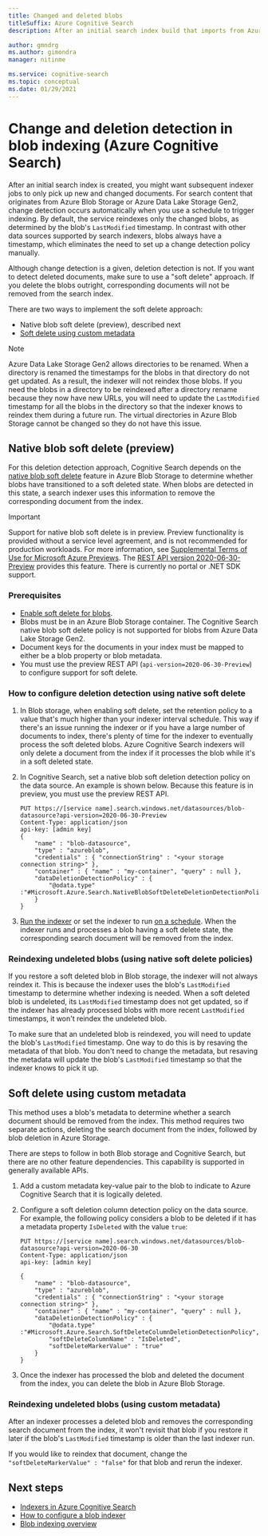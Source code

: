 ```yaml
---
title: Changed and deleted blobs
titleSuffix: Azure Cognitive Search
description: After an initial search index build that imports from Azure Blob Storage, subsequent indexing can pick up just those blobs that are changed or deleted. This article explains the details.

author: gmndrg
ms.author: gimondra
manager: nitinme

ms.service: cognitive-search
ms.topic: conceptual
ms.date: 01/29/2021
---
```


# Change and deletion detection in blob indexing (Azure Cognitive Search)

After an initial search index is created, you might want subsequent indexer jobs to only pick up new and changed documents. For search content that originates from Azure Blob Storage or Azure Data Lake Storage Gen2, change detection occurs automatically when you use a schedule to trigger indexing. By default, the service reindexes only the changed blobs, as determined by the blob's `LastModified` timestamp. In contrast with other data sources supported by search indexers, blobs always have a timestamp, which eliminates the need to set up a change detection policy manually.

Although change detection is a given, deletion detection is not. If you want to detect deleted documents, make sure to use a "soft delete" approach. If you delete the blobs outright, corresponding documents will not be removed from the search index.

There are two ways to implement the soft delete approach:

+ Native blob soft delete (preview), described next
+ [Soft delete using custom metadata](#soft-delete-using-custom-metadata)

> [!NOTE] 
> Azure Data Lake Storage Gen2 allows directories to be renamed. When a directory is renamed the timestamps for the blobs in that directory do not get updated. As a result, the indexer will not reindex those blobs. If you need the blobs in a directory to be reindexed after a directory rename because they now have new URLs, you will need to update the `LastModified` timestamp for all the blobs in the directory so that the indexer knows to reindex them during a future run. The virtual directories in Azure Blob Storage cannot be changed so they do not have this issue.

## Native blob soft delete (preview)

For this deletion detection approach, Cognitive Search depends on the [native blob soft delete](../storage/blobs/soft-delete-blob-overview.md) feature in Azure Blob Storage to determine whether blobs have transitioned to a soft deleted state. When blobs are detected in this state, a search indexer uses this information to remove the corresponding document from the index.

> [!IMPORTANT]
> Support for native blob soft delete is in preview. Preview functionality is provided without a service level agreement, and is not recommended for production workloads. For more information, see [Supplemental Terms of Use for Microsoft Azure Previews](https://azure.microsoft.com/support/legal/preview-supplemental-terms/). The [REST API version 2020-06-30-Preview](./search-api-preview.md) provides this feature. There is currently no portal or .NET SDK support.

### Prerequisites

+ [Enable soft delete for blobs](../storage/blobs/soft-delete-blob-enable.md).
+ Blobs must be in an Azure Blob Storage container. The Cognitive Search native blob soft delete policy is not supported for blobs from Azure Data Lake Storage Gen2.
+ Document keys for the documents in your index must be mapped to either be a blob property or blob metadata.
+ You must use the preview REST API (`api-version=2020-06-30-Preview`) to configure support for soft delete.

### How to configure deletion detection using native soft delete

1. In Blob storage, when enabling soft delete, set the retention policy to a value that's much higher than your indexer interval schedule. This way if there's an issue running the indexer or if you have a large number of documents to index, there's plenty of time for the indexer to eventually process the soft deleted blobs. Azure Cognitive Search indexers will only delete a document from the index if it processes the blob while it's in a soft deleted state.

1. In Cognitive Search, set a native blob soft deletion detection policy on the data source. An example is shown below. Because this feature is in preview, you must use the preview REST API.

    ```http
    PUT https://[service name].search.windows.net/datasources/blob-datasource?api-version=2020-06-30-Preview
    Content-Type: application/json
    api-key: [admin key]
    {
        "name" : "blob-datasource",
        "type" : "azureblob",
        "credentials" : { "connectionString" : "<your storage connection string>" },
        "container" : { "name" : "my-container", "query" : null },
        "dataDeletionDetectionPolicy" : {
            "@odata.type" :"#Microsoft.Azure.Search.NativeBlobSoftDeleteDeletionDetectionPolicy"
        }
    }
    ```

1. [Run the indexer](/rest/api/searchservice/run-indexer) or set the indexer to run [on a schedule](search-howto-schedule-indexers.md). When the indexer runs and processes a blob having a soft delete state, the corresponding search document will be removed from the index.

### Reindexing undeleted blobs (using native soft delete policies)

If you restore a soft deleted blob in Blob storage, the indexer will not always reindex it. This is because the indexer uses the blob's `LastModified` timestamp to determine whether indexing is needed. When a soft deleted blob is undeleted, its `LastModified` timestamp does not get updated, so if the indexer has already processed blobs with more recent `LastModified` timestamps, it won't reindex the undeleted blob. 

To make sure that an undeleted blob is reindexed, you will need to update the blob's `LastModified` timestamp. One way to do this is by resaving the metadata of that blob. You don't need to change the metadata, but resaving the metadata will update the blob's `LastModified` timestamp so that the indexer knows to pick it up.

## Soft delete using custom metadata

This method uses a blob's metadata to determine whether a search document should be removed from the index. This method requires two separate actions, deleting the search document from the index, followed by blob deletion in Azure Storage.

There are steps to follow in both Blob storage and Cognitive Search, but there are no other feature dependencies. This capability is supported in generally available APIs.

1. Add a custom metadata key-value pair to the blob to indicate to Azure Cognitive Search that it is logically deleted.

1. Configure a soft deletion column detection policy on the data source. For example, the following policy considers a blob to be deleted if it has a metadata property `IsDeleted` with the value `true`:

    ```http
    PUT https://[service name].search.windows.net/datasources/blob-datasource?api-version=2020-06-30
    Content-Type: application/json
    api-key: [admin key]

    {
        "name" : "blob-datasource",
        "type" : "azureblob",
        "credentials" : { "connectionString" : "<your storage connection string>" },
        "container" : { "name" : "my-container", "query" : null },
        "dataDeletionDetectionPolicy" : {
            "@odata.type" :"#Microsoft.Azure.Search.SoftDeleteColumnDeletionDetectionPolicy",
            "softDeleteColumnName" : "IsDeleted",
            "softDeleteMarkerValue" : "true"
        }
    }
    ```

1. Once the indexer has processed the blob and deleted the document from the index, you can delete the blob in Azure Blob Storage.

### Reindexing undeleted blobs (using custom metadata)

After an indexer processes a deleted blob and removes the corresponding search document from the index, it won't revisit that blob if you restore it later if the blob's `LastModified` timestamp is older than the last indexer run.

If you would like to reindex that document, change the `"softDeleteMarkerValue" : "false"` for that blob and rerun the indexer.

## Next steps

+ [Indexers in Azure Cognitive Search](search-indexer-overview.md)
+ [How to configure a blob indexer](search-howto-indexing-azure-blob-storage.md)
+ [Blob indexing overview](search-blob-storage-integration.md)